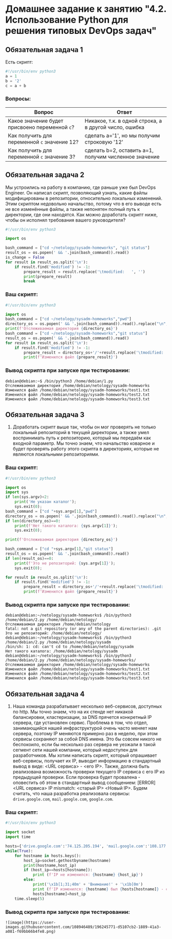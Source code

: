 # Домашнее задание к занятию "4.2. Использование Python для решения типовых DevOps задач"

## Обязательная задача 1

Есть скрипт:
```python
#!/usr/bin/env python3
a = 1
b = '2'
c = a + b
```

### Вопросы:
| Вопрос  | Ответ |
| ------------- | ------------- |
| Какое значение будет присвоено переменной `c`?  | Никакое, т.к. в одной строка, а в другой число, ошибка  |
| Как получить для переменной `c` значение 12?  | сделать a='1', но мы получим строковую '12'  |
| Как получить для переменной `c` значение 3?  | сделать b=2, оставить а=1, получим численное значение  |

## Обязательная задача 2
Мы устроились на работу в компанию, где раньше уже был DevOps Engineer. Он написал скрипт, позволяющий узнать, какие файлы модифицированы в репозитории, относительно локальных изменений. Этим скриптом недовольно начальство, потому что в его выводе есть не все изменённые файлы, а также непонятен полный путь к директории, где они находятся. Как можно доработать скрипт ниже, чтобы он исполнял требования вашего руководителя?

```python
#!/usr/bin/env python3

import os

bash_command = ["cd ~/netology/sysadm-homeworks", "git status"]
result_os = os.popen(' && '.join(bash_command)).read()
is_change = False
for result in result_os.split('\n'):
    if result.find('modified') != -1:
        prepare_result = result.replace('\tmodified:   ', '')
        print(prepare_result)
        break
```

### Ваш скрипт:
```python
#!/usr/bin/env python3

import os
bash_command = ["cd ~/netology/sysadm-homeworks","pwd"]
directory_os = os.popen(' && '.join(bash_command)).read().replace("\n","")
print(f'Отслеживаемая директория {directory_os}')
bash_command = ["cd ~/netology/sysadm-homeworks","git status"]
result_os = os.popen(' && '.join(bash_command)).read()
for result in result_os.split('\n'):
    if result.find('modified') != -1:
        prepare_result = directory_os+'/'+result.replace('\tmodified:   ', '')
        print(f'Изменился файл {prepare_result}')
```

### Вывод скрипта при запуске при тестировании:
```
debian@debian:~$ /bin/python3 /home/debian/1.py
Отслеживаемая директория /home/debian/netology/sysadm-homeworks
Изменился файл /home/debian/netology/sysadm-homeworks/test1.txt
Изменился файл /home/debian/netology/sysadm-homeworks/test2.txt
Изменился файл /home/debian/netology/sysadm-homeworks/test3.txt
```

## Обязательная задача 3
1. Доработать скрипт выше так, чтобы он мог проверять не только локальный репозиторий в текущей директории, а также умел воспринимать путь к репозиторию, который мы передаём как входной параметр. Мы точно знаем, что начальство коварное и будет проверять работу этого скрипта в директориях, которые не являются локальными репозиториями.

### Ваш скрипт:
```python
#!/usr/bin/env python3

import os
import sys
if len(sys.argv)<2:
    print('Не указан каталог');
    sys.exit(0);
bash_command = ["cd "+sys.argv[1],"pwd"]
directory_os = os.popen(' && '.join(bash_command)).read().replace("\n","")
if len(directory_os)==0:
    print(f'Нет такого каталога: {sys.argv[1]}');
    sys.exit(0);

print(f'Отслеживаемая директория {directory_os}')

bash_command = ["cd "+sys.argv[1],"git status"]
result_os = os.popen(' && '.join(bash_command)).read()
if len(result_os)==0:
    print(f'Это не репозиторий: {sys.argv[1]}');
    sys.exit(0);

for result in result_os.split('\n'):
    if result.find('modified') != -1:
        prepare_result = directory_os+'/'+result.replace('\tmodified:   ', '')
        print(f'Изменился файл {prepare_result}')
```

### Вывод скрипта при запуске при тестировании:
```
debian@debian:~/netology/sysadm-homeworks$ /bin/python3 /home/debian/2.py /home/debian/netology/
Отслеживаемая директория /home/debian/netology
fatal: not a git repository (or any of the parent directories): .git
Это не репозиторий: /home/debian/netology/
debian@debian:~/netology/sysadm-homeworks$ /bin/python3 /home/debian/2.py /home/debian/netology/sysadm
/bin/sh: 1: cd: can't cd to /home/debian/netology/sysadm
Нет такого каталога: /home/debian/netology/sysadm
debian@debian:~/netology/sysadm-homeworks$ /bin/python3 /home/debian/2.py /home/debian/netology/sysadm-homeworks/
Отслеживаемая директория /home/debian/netology/sysadm-homeworks
Изменился файл /home/debian/netology/sysadm-homeworks/test1.txt
Изменился файл /home/debian/netology/sysadm-homeworks/test2.txt
Изменился файл /home/debian/netology/sysadm-homeworks/test3.txt

```

## Обязательная задача 4
1. Наша команда разрабатывает несколько веб-сервисов, доступных по http. Мы точно знаем, что на их стенде нет никакой балансировки, кластеризации, за DNS прячется конкретный IP сервера, где установлен сервис. Проблема в том, что отдел, занимающийся нашей инфраструктурой очень часто меняет нам сервера, поэтому IP меняются примерно раз в неделю, при этом сервисы сохраняют за собой DNS имена. Это бы совсем никого не беспокоило, если бы несколько раз сервера не уезжали в такой сегмент сети нашей компании, который недоступен для разработчиков. Мы хотим написать скрипт, который опрашивает веб-сервисы, получает их IP, выводит информацию в стандартный вывод в виде: <URL сервиса> - <его IP>. Также, должна быть реализована возможность проверки текущего IP сервиса c его IP из предыдущей проверки. Если проверка будет провалена - оповестить об этом в стандартный вывод сообщением: [ERROR] <URL сервиса> IP mismatch: <старый IP> <Новый IP>. Будем считать, что наша разработка реализовала сервисы: `drive.google.com`, `mail.google.com`, `google.com`.

### Ваш скрипт:
```python
#!/usr/bin/env python3

import socket
import time

hosts={'drive.google.com':'74.125.205.194', 'mail.google.com':'108.177.14.18', 'google.com':'74.125.205.113'}
while(True):
    for hostname in hosts.keys():
        host_ip=socket.gethostbyname(hostname)
        print(hostname,host_ip)
        if (host_ip==hosts[hostname]):
            print (f'IP не изменился: {hostname} {host_ip}')
        else:
            print('\x1b[1;31;40m' + 'Внимание!' + '\x1b[0m')
            print (f'IP изменился: {hostname} был {hosts[hostname]} - стал {host_ip}')
            hosts[hostname]=host_ip
    time.sleep(5)
```

### Вывод скрипта при запуске при тестировании:
```
![image](https://user-images.githubusercontent.com/108946489/196245771-d5107cb2-1889-41a3-a081-f69bb66b4fe8.png)
```
